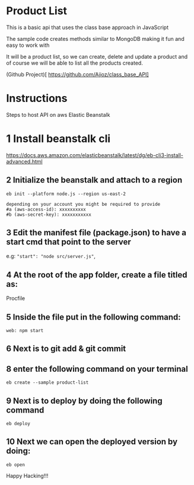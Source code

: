 # Product List

This is a basic api that uses the class base approach in JavaScript

The sample code creates methods similar to MongoDB making it fun and easy to work with

It will be a product list, so we can create, delete and update a product and of course we will be able to list all the products created.

(Github Project)[ https://github.com/Ajioz/class_base_API]

# Instructions

Steps to host API on aws Elastic Beanstalk

# 1 Install beanstalk cli

https://docs.aws.amazon.com/elasticbeanstalk/latest/dg/eb-cli3-install-advanced.html

## 2 Initialize the beanstalk and attach to a region

`eb init --platform node.js --region us-east-2`

    depending on your account you might be required to provide
    #a (aws-access-id): xxxxxxxxxx
    #b (aws-secret-key): xxxxxxxxxxx

## 3 Edit the manifest file (package.json) to have a start cmd that point to the server

e.g: `"start": "node src/server.js"`,

## 4 At the root of the app folder, create a file titled as:

Procfile

## 5 Inside the file put in the following command:

`web: npm start`

## 6 Next is to git add & git commit

## 8 enter the following command on your terminal

`eb create --sample product-list`

## 9 Next is to deploy by doing the following command

`eb deploy`

## 10 Next we can open the deployed version by doing:

`eb open`

Happy Hacking!!!
